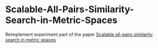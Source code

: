 # Scalable-All-Pairs-Similarity-Search-in-Metric-Spaces

Reimplement experiment part of the paper 
[Scalable all-pairs similarity search in metric spaces](https://dl.acm.org/doi/10.1145/2487575.2487625)
